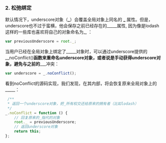 ### 2. 松弛绑定
默认情况下，underscore对象（__\___）会覆盖全局对象上同名的 __\___ 属性。但是，underscore也不过于蛮横，他会保存之前已经存在的__\___属性, 因为像是lodash这样的一些库也喜欢将自己的对象命名为\_, ：

```js
var previousUnderscore = root._;
```

当用户已经在全局对象上绑定了__\___对象时，可以通过underscore提供的__noConflict()__函数来重命名underscore对象，或者说是手动获得underscore对象，避免与之前的__\___冲突：

```js
var underscore = _.noConflict();
```

看到noConflict的源码实现，我们发现，在其内部，将会恢复原来全局对象上的__\___：

```js
 /**
 * 返回一个underscore对象，把_所有权交还给原来的拥有者（比如lodash）
 */
_.noConflict = function () {
    // 回复原来的_指代的对象
    root._ = previousUnderscore;
    // 返回underscore对象
    return this;
};
```